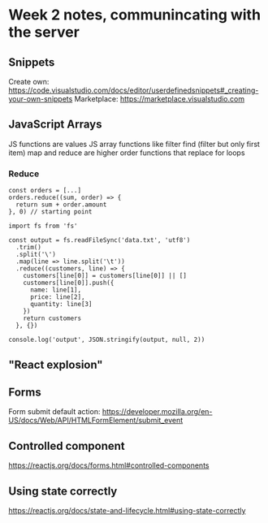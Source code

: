 # Week 2 notes, communincating with the server

## Snippets
Create own: https://code.visualstudio.com/docs/editor/userdefinedsnippets#_creating-your-own-snippets 
Marketplace: https://marketplace.visualstudio.com

## JavaScript Arrays
JS functions are values
JS array functions like filter find (filter but only first item) map and reduce are higher order functions that replace for loops

### Reduce 
```
const orders = [...]
orders.reduce((sum, order) => {
  return sum + order.amount
}, 0) // starting point

import fs from 'fs'

const output = fs.readFileSync('data.txt', 'utf8')
  .trim()
  .split('\')
  .map(line => line.split('\t'))
  .reduce((customers, line) => {
    customers[line[0]] = customers[line[0]] || []
    customers[line[0]].push({
      name: line[1],
      price: line[2],
      quantity: line[3]
    })
    return customers
  }, {})

console.log('output', JSON.stringify(output, null, 2))
```

## "React explosion"

## Forms
Form submit default action: 
https://developer.mozilla.org/en-US/docs/Web/API/HTMLFormElement/submit_event

## Controlled component
https://reactjs.org/docs/forms.html#controlled-components

## Using state correctly
https://reactjs.org/docs/state-and-lifecycle.html#using-state-correctly 
